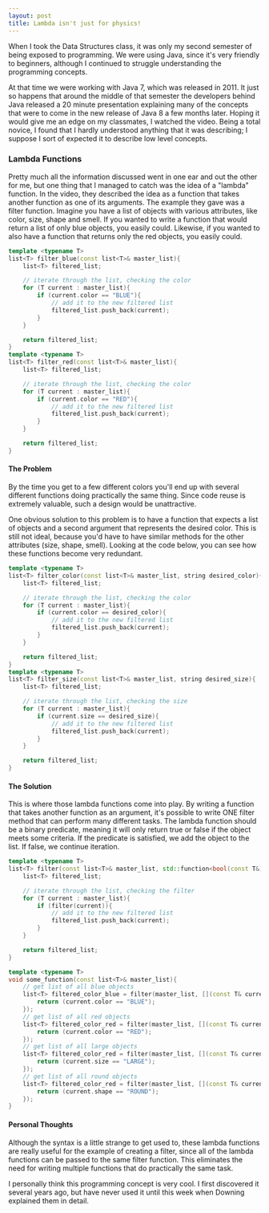 ```yaml
---
layout: post
title: Lambda isn't just for physics!
---
```


When I took the Data Structures class, it was only my second semester of being exposed to programming. We were using Java, since it's very friendly to beginners, although I continued to struggle understanding the programming concepts.

At that time we were working with Java 7, which was released in 2011. It just so happens that around the middle of that semester the developers behind Java released a 20 minute presentation explaining many of the concepts that were to come in the new release of Java 8 a few months later. Hoping it would give me an edge on my classmates, I watched the video. Being a total novice, I found that I hardly understood anything that it was describing; I suppose I sort of expected it to describe low level concepts.

### Lambda Functions

Pretty much all the information discussed went in one ear and out the other for me, but one thing that I managed to catch was the idea of a "lambda" function. In the video, they described the idea as a function that takes another function as one of its arguments. The example they gave was a filter function. Imagine you have a list of objects with various attributes, like color, size, shape and smell. If you wanted to write a function that would return a list of only blue objects, you easily could. Likewise, if you wanted to also have a function that returns only the red objects, you easily could.

```c++
template <typename T>
list<T> filter_blue(const list<T>& master_list){
	list<T> filtered_list;

	// iterate through the list, checking the color
	for (T current : master_list){
		if (current.color == "BLUE"){
			// add it to the new filtered list
			filtered_list.push_back(current);
		}
	}

	return filtered_list;
}
template <typename T>
list<T> filter_red(const list<T>& master_list){
	list<T> filtered_list;

	// iterate through the list, checking the color
	for (T current : master_list){
		if (current.color == "RED"){
			// add it to the new filtered list
			filtered_list.push_back(current);
		}
	}

	return filtered_list;
}
```
#### The Problem
By the time you get to a few different colors you'll end up with several different functions doing practically the same thing. Since code reuse is extremely valuable, such a design would be unattractive.

One obvious solution to this problem is to have a function that expects a list of objects and a second argument that represents the desired color. This is still not ideal, because you'd have to have similar methods for the other attributes (size, shape, smell). Looking at the code below, you can see how these functions become very redundant.

```c++
template <typename T>
list<T> filter_color(const list<T>& master_list, string desired_color){
	list<T> filtered_list;

	// iterate through the list, checking the color
	for (T current : master_list){
		if (current.color == desired_color){
			// add it to the new filtered list
			filtered_list.push_back(current);
		}
	}

	return filtered_list;
}
template <typename T>
list<T> filter_size(const list<T>& master_list, string desired_size){
	list<T> filtered_list;

	// iterate through the list, checking the size
	for (T current : master_list){
		if (current.size == desired_size){
			// add it to the new filtered list
			filtered_list.push_back(current);
		}
	}

	return filtered_list;
}
```

#### The Solution

This is where those lambda functions come into play. By writing a function that takes another function as an argument, it's possible to write ONE filter method that can perform many different tasks. The lambda function should be a binary predicate, meaning it will only return true or false if the object meets some criteria. If the predicate is satisfied, we add the object to the list. If false, we continue iteration.

```c++
template <typename T>
list<T> filter(const list<T>& master_list, std::function<bool(const T&)> filter){
	list<T> filtered_list;

	// iterate through the list, checking the filter
	for (T current : master_list){
		if (filter(current)){
			// add it to the new filtered list
			filtered_list.push_back(current);
		}
	}

	return filtered_list;
}

template <typename T>
void some_function(const list<T>& master_list){
	// get list of all blue objects
	list<T> filtered_color_blue = filter(master_list, [](const T& current)->bool{
		return (current.color == "BLUE");
	});
	// get list of all red objects
	list<T> filtered_color_red = filter(master_list, [](const T& current)->bool{
		return (current.color == "RED");
	});
	// get list of all large objects
	list<T> filtered_color_red = filter(master_list, [](const T& current)->bool{
		return (current.size == "LARGE");
	});
	// get list of all round objects
	list<T> filtered_color_red = filter(master_list, [](const T& current)->bool{
		return (current.shape == "ROUND");
	});
}
```

#### Personal Thoughts

Although the syntax is a little strange to get used to, these lambda functions are really useful for the example of creating a filter, since all of the lambda functions can be passed to the same filter function. This eliminates the need for writing multiple functions that do practically the same task.

I personally think this programming concept is very cool. I first discovered it several years ago, but have never used it until this week when Downing explained them in detail. 



